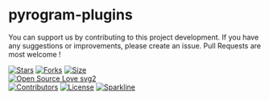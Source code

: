 # pyrogram-plugins

You can support us by contributing to this project development. If you have any suggestions or improvements, please create an issue. Pull Requests are most welcome !

[![Stars](https://img.shields.io/github/stars/VysakhTG/pyrogram-plugins?style=flat-square&color=yellow)](https://github.com/VysakhTG/pyrogram-plugins/stargazers)
[![Forks](https://img.shields.io/github/forks/VysakhTG/pyrogram-plugins?style=flat-square&color=orange)](https://github.com/VysakhTG/pyrogram-plugins/fork)
[![Size](https://img.shields.io/github/repo-size/VysakhTG/pyrogram-plugins?style=flat-square&color=green)](https://github.com/VysakhTG/pyrogram-plugins/)   
[![Open Source Love svg2](https://badges.frapsoft.com/os/v2/open-source.svg?v=103)](https://github.com/VysakhTG/pyrogram-plugins)   
[![Contributors](https://img.shields.io/github/contributors/VysakhTG/pyrogram-plugins?style=flat-square&color=green)](https://github.com/VysakhTG/pyrogram-plugins/graphs/contributors)
[![License](https://img.shields.io/badge/License-AGPL-blue)](https://github.com/VysakhTG/pyrogram-plugins/blob/main/LICENSE)
[![Sparkline](https://stars.medv.io/VysakhTG/pyrogram-plugins.svg)](https://stars.medv.io/VysakhTG/pyrogram-plugins)

